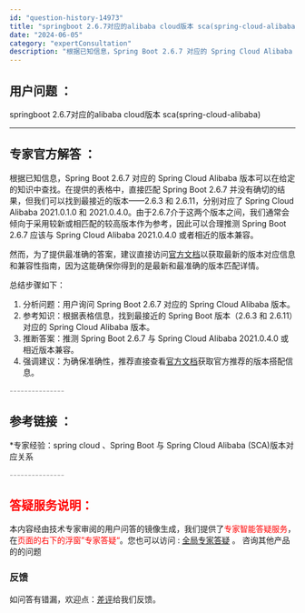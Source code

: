 ```yaml
---
id: "question-history-14973"
title: "springboot 2.6.7对应的alibaba cloud版本 sca(spring-cloud-alibaba)"
date: "2024-06-05"
category: "expertConsultation"
description: "根据已知信息，Spring Boot 2.6.7 对应的 Spring Cloud Alibaba 版本可以在给定的知识中查找。在提供的表格中，直接匹配 Spring Boot 2.6.7 并没有确切的结果，但我们可以找到最接近的版本——2.6.3 和 2.6.11，分别对应了 Spring Clo"
---
```


## 用户问题 ： 
 springboot 2.6.7对应的alibaba cloud版本 sca(spring-cloud-alibaba) 

---------------
## 专家官方解答 ：

根据已知信息，Spring Boot 2.6.7 对应的 Spring Cloud Alibaba 版本可以在给定的知识中查找。在提供的表格中，直接匹配 Spring Boot 2.6.7 并没有确切的结果，但我们可以找到最接近的版本——2.6.3 和 2.6.11，分别对应了 Spring Cloud Alibaba 2021.0.1.0 和 2021.0.4.0。由于2.6.7介于这两个版本之间，我们通常会倾向于采用较新或相匹配的较高版本作为参考，因此可以合理推测 Spring Boot 2.6.7 应该与 Spring Cloud Alibaba 2021.0.4.0 或者相近的版本兼容。

然而，为了提供最准确的答案，建议直接访问[官方文档](https://sca.aliyun.com/docs/2023/overview/version-explain/)以获取最新的版本对应信息和兼容性指南，因为这能确保你得到的是最新和最准确的版本匹配详情。

总结步骤如下：
1. 分析问题：用户询问 Spring Boot 2.6.7 对应的 Spring Cloud Alibaba 版本。
2. 参考知识：根据表格信息，找到最接近的 Spring Boot 版本（2.6.3 和 2.6.11）对应的 Spring Cloud Alibaba 版本。
3. 推断答案：推测 Spring Boot 2.6.7 与 Spring Cloud Alibaba 2021.0.4.0 或相近版本兼容。
4. 强调建议：为确保准确性，推荐直接查看[官方文档](https://sca.aliyun.com/docs/2023/overview/version-explain/)获取官方推荐的版本搭配信息。


<font color="#949494">---------------</font> 


## 参考链接 ：

*专家经验：spring cloud 、Spring Boot 与 Spring Cloud Alibaba (SCA)版本对应关系 


 <font color="#949494">---------------</font> 
 


## <font color="#FF0000">答疑服务说明：</font> 

本内容经由技术专家审阅的用户问答的镜像生成，我们提供了<font color="#FF0000">专家智能答疑服务</font>，在<font color="#FF0000">页面的右下的浮窗”专家答疑“</font>。您也可以访问 : [全局专家答疑](https://opensource.alibaba.com/chatBot) 。 咨询其他产品的的问题

### 反馈
如问答有错漏，欢迎点：[差评](https://ai.nacos.io/user/feedbackByEnhancerGradePOJOID?enhancerGradePOJOId=15078)给我们反馈。
